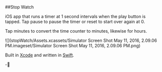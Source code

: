 ##Stop Watch

iOS app that runs a timer at 1 second intervals when the play button is tapped. Tap pause to pause the timer or reset to start over again at 0. 

Tap minutes to convert the time counter to minutes, likewise for hours.

![](stopWatch/Assets.xcassets/Simulator Screen Shot May 11, 2016, 2.09.06 PM.imageset/Simulator Screen Shot May 11, 2016, 2.09.06 PM.png)

Built in [Xcode](hhttps://developer.apple.com/xcode/) and written in [Swift](https://developer.apple.com/swift/).

-🍕